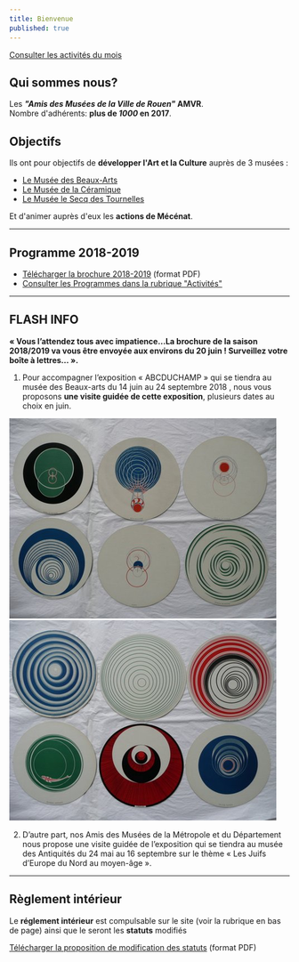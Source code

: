 ```yaml
---
title: Bienvenue
published: true
---
```


<p><a href="/pages/activites-du-mois.html" class="bouton">Consulter les activités du mois</a></p>  

## Qui sommes nous?

Les **_"Amis des Musées de la Ville de Rouen"_ AMVR**.  
Nombre d'adhérents: **plus de _1000_ en 2017**.

## Objectifs

Ils ont pour objectifs de **développer l'Art et la Culture** auprès de 3 musées :
- [Le Musée des Beaux-Arts](http://mbarouen.fr/fr)
- [Le Musée de la Céramique](http://museedelaceramique.fr/fr)
- [Le Musée le Secq des Tournelles](http://museelesecqdestournelles.fr/fr)

Et d'animer auprès d'eux les **actions de Mécénat**.

---

## Programme 2018-2019

- [Télécharger la brochure 2018-2019](/fichiers/adhesion-2018-2019.pdf) (format PDF)
- [Consulter les Programmes dans la rubrique "Activités"](/pages/activites.html)

---

## FLASH INFO

**« Vous l’attendez tous avec impatience…La brochure de la saison 2018/2019 va vous être envoyée aux environs du 20 juin ! Surveillez votre boîte à lettres… ».**

1) Pour accompagner l’exposition   « ABCDUCHAMP » qui se tiendra au musée des Beaux-arts du 14 juin au 24 septembre 2018 , nous vous proposons **une visite guidée de cette exposition**, plusieurs dates au choix en juin.

 ![Disques Duchamp](fichiers/oeuvres/2015-duchamp-2.jpg)
 ![Disques Duchamp](fichiers/oeuvres/2015-duchamp-3.jpg)

2) D’autre part, nos Amis des Musées de la Métropole et du Département nous propose  une visite guidée de l’exposition qui se tiendra au musée des Antiquités  du 24 mai au 16 septembre sur le thème  « Les Juifs d’Europe du Nord au moyen-âge ».

---

## Règlement intérieur

Le **réglement intérieur** est compulsable sur le site (voir la rubrique en bas de page) ainsi que le seront les **statuts** modifiés

[Télécharger la proposition de modification des statuts](/fichiers/161115-proposition-de-modifications-des-statuts.pdf) (format PDF)
